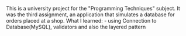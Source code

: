 This is a university project for the "Programming Techniques" subject. It was the third assignment, an application that simulates a database for orders placed at a shop.
What I learned: - using Connection to Database(MySQL), validators and also the layered pattern
